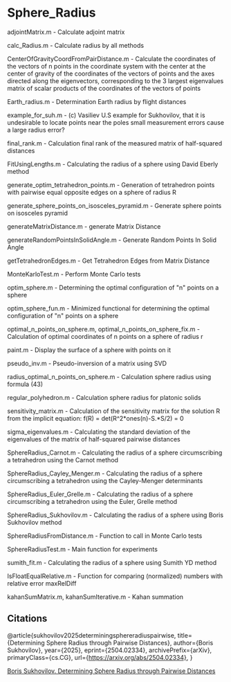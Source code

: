 # Sphere_Radius

adjointMatrix.m - Calculate adjoint matrix

calc_Radius.m - Calculate radius by all methods

CenterOfGravityCoordFromPairDistance.m - Calculate the coordinates of the vectors of n points in the coordinate system
                                         with the center at the center of gravity of the coordinates of the vectors of points
                                         and the axes directed along the eigenvectors, corresponding to the 3 largest eigenvalues
                                         matrix of scalar products of the coordinates of the vectors of points

Earth_radius.m - Determination Earth radius by flight distances

example_for_suh.m - (c) Vasiliev U.S example for Sukhovilov,
                    that it is undesirable to locate points near the poles
                    small measurement errors cause a large radius error?

final_rank.m - Calculation final rank of the measured matrix of half-squared distances

FitUsingLengths.m - Calculating the radius of a sphere using David Eberly method

generate_optim_tetrahedron_points.m - Generation of tetrahedron points with pairwise equal opposite edges 
                                      on a sphere of radius R

generate_sphere_points_on_isosceles_pyramid.m - Generate sphere points on isosceles pyramid

generateMatrixDistance.m - generate Matrix Distance

generateRandomPointsInSolidAngle.m - Generate Random Points In Solid Angle

getTetrahedronEdges.m - Get Tetrahedron Edges from Matrix Distance

MonteKarloTest.m - Perform Monte Carlo tests

optim_sphere.m - Determining the optimal configuration of "n" points on a sphere

optim_sphere_fun.m - Minimized functional for determining the optimal configuration 
                     of "n" points on a sphere

optimal_n_points_on_sphere.m, optimal_n_points_on_sphere_fix.m - Calculation of optimal 
                                                                 coordinates of n points on a sphere of radius r

paint.m - Display the surface of a sphere with points on it

pseudo_inv.m - Pseudo-inversion of a matrix using SVD

radius_optimal_n_points_on_sphere.m - Calculation sphere radius using formula (43)

regular_polyhedron.m - Calculation sphere radius for platonic solids

sensitivity_matrix.m - Calculation of the sensitivity matrix for the solution R from the implicit equation: 
                       f(R) = det(R^2*ones(n)-S.*S/2) = 0

sigma_eigenvalues.m - Calculating the standard deviation of the eigenvalues of the matrix of half-squared pairwise distances

SphereRadius_Carnot.m - Calculating the radius of a sphere circumscribing a tetrahedron using the Carnot method

SphereRadius_Cayley_Menger.m - Calculating the radius of a sphere circumscribing a tetrahedron using the Cayley-Menger determinants

SphereRadius_Euler_Grelle.m - Calculating the radius of a sphere circumscribing a tetrahedron using the Euler, Grelle method

SphereRadius_Sukhovilov.m - Calculating the radius of a sphere using Boris Sukhovilov method

SphereRadiusFromDistance.m - Function to call in Monte Carlo tests

SphereRadiusTest.m - Main function for experiments

sumith_fit.m - Calculating the radius of a sphere using Sumith YD method

IsFloatEqualRelative.m - Function for comparing (normalized) numbers with relative error maxRelDiff

kahanSumMatrix.m, kahanSumIterative.m - Kahan summation

## Citations

@article{sukhovilov2025determiningsphereradiuspairwise,
         title={Determining Sphere Radius through Pairwise Distances}, 
         author={Boris Sukhovilov},
         year={2025},
         eprint={2504.02334},
         archivePrefix={arXiv},
         primaryClass={cs.CG},
         url={https://arxiv.org/abs/2504.02334}, 
}

[Boris Sukhovilov. Determining Sphere Radius through Pairwise Distances](https://arxiv.org/abs/2504.02334)
